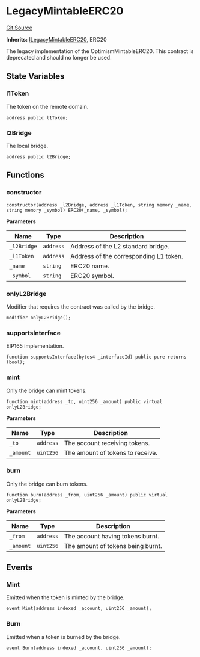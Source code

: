 # LegacyMintableERC20
[Git Source](https://github.com/ethereum-optimism/optimism/blob/f7b73857601914eeea6fc4c1ba46ae99ca744d97/contracts/legacy/LegacyMintableERC20.sol)

**Inherits:**
[ILegacyMintableERC20](/contracts/universal/IOptimismMintableERC20.sol/interface.ILegacyMintableERC20.md), ERC20

The legacy implementation of the OptimismMintableERC20. This
contract is deprecated and should no longer be used.


## State Variables
### l1Token
The token on the remote domain.


```solidity
address public l1Token;
```


### l2Bridge
The local bridge.


```solidity
address public l2Bridge;
```


## Functions
### constructor


```solidity
constructor(address _l2Bridge, address _l1Token, string memory _name, string memory _symbol) ERC20(_name, _symbol);
```
**Parameters**

|Name|Type|Description|
|----|----|-----------|
|`_l2Bridge`|`address`|Address of the L2 standard bridge.|
|`_l1Token`|`address`|Address of the corresponding L1 token.|
|`_name`|`string`|ERC20 name.|
|`_symbol`|`string`|ERC20 symbol.|


### onlyL2Bridge

Modifier that requires the contract was called by the bridge.


```solidity
modifier onlyL2Bridge();
```

### supportsInterface

EIP165 implementation.


```solidity
function supportsInterface(bytes4 _interfaceId) public pure returns (bool);
```

### mint

Only the bridge can mint tokens.


```solidity
function mint(address _to, uint256 _amount) public virtual onlyL2Bridge;
```
**Parameters**

|Name|Type|Description|
|----|----|-----------|
|`_to`|`address`|    The account receiving tokens.|
|`_amount`|`uint256`|The amount of tokens to receive.|


### burn

Only the bridge can burn tokens.


```solidity
function burn(address _from, uint256 _amount) public virtual onlyL2Bridge;
```
**Parameters**

|Name|Type|Description|
|----|----|-----------|
|`_from`|`address`|  The account having tokens burnt.|
|`_amount`|`uint256`|The amount of tokens being burnt.|


## Events
### Mint
Emitted when the token is minted by the bridge.


```solidity
event Mint(address indexed _account, uint256 _amount);
```

### Burn
Emitted when a token is burned by the bridge.


```solidity
event Burn(address indexed _account, uint256 _amount);
```

